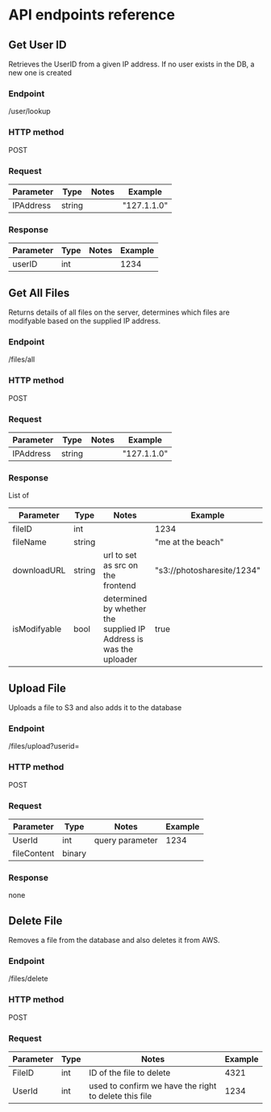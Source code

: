 # API endpoints reference

## Get User ID
Retrieves the UserID from a given IP address. If no user exists in the DB, a new one is created

### Endpoint
<photosharesite-backend>/user/lookup

### HTTP method
POST

### Request
| Parameter | Type   | Notes | Example     |
|-----------|--------|-------|-------------|
| IPAddress | string |       | "127.1.1.0" |

### Response
| Parameter | Type | Notes | Example |
|-----------|------|-------|---------|
| userID    | int  |       | 1234    |

## Get All Files
Returns details of all files on the server, determines which files are modifyable based on the supplied IP address.

### Endpoint
<photosharesite-backend>/files/all

### HTTP method
POST

### Request
| Parameter | Type   | Notes | Example     |
|-----------|--------|-------|-------------|
| IPAddress | string |       | "127.1.1.0" |

### Response
List of

| Parameter    | Type   | Notes                                                             | Example                    |
|--------------|--------|-------------------------------------------------------------------|----------------------------|
| fileID       | int    |                                                                   | 1234                       |
| fileName     | string |                                                                   | "me at the beach"          |
| downloadURL  | string | url to set as src on the frontend                                 | "s3://photosharesite/1234" |
| isModifyable | bool   | determined by whether the supplied IP Address is was the uploader | true                       |

## Upload File
Uploads a file to S3 and also adds it to the database

### Endpoint
<photosharesite-backend>/files/upload?userid=<userid>

### HTTP method
POST

### Request
| Parameter   | Type   | Notes           | Example           |
|-------------|--------|-----------------|-------------------|
| UserId      | int    | query parameter | 1234              |
| fileContent | binary |                 | <file>            |

### Response
none

## Delete File
Removes a file from the database and also deletes it from AWS.

### Endpoint
<photosharesite-backend>/files/delete

### HTTP method
POST

### Request
| Parameter | Type | Notes                                                 | Example |
|-----------|------|-------------------------------------------------------|---------|
| FileID    | int  | ID of the file to delete                              | 4321    |
| UserId    | int  | used to confirm we have the right to delete this file | 1234    |